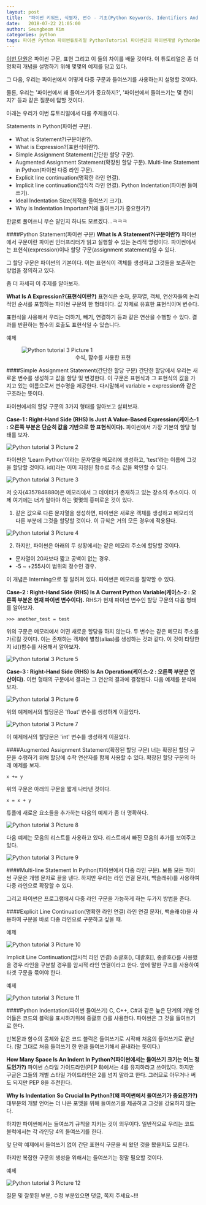 ```yaml
---
layout: post
title:  "파이썬 키워드, 식별자, 변수 - 기초(Python Keywords, Identifiers And Variables – Fundamentals)"
date:   2018-07-22 21:05:00
author: Seungbeom Kim
categories: python
tags: 파이썬 Python 파이썬튜토리얼 PythonTutorial 파이썬강의 파이썬개발 PythonDevelopment 파이썬이란
---
```


[이번 단원](http://www.techbeamers.com/understand-python-statement-indentation/)은 파이썬 구문, 표현 그리고 이 둘의 차이를 배울 것이다. 이 튜토리얼은 좀 더 명확히 개념을 설명하기 위해 몇몇의 예제를 담고 있다.

그 다음, 우리는 파이썬에서 어떻게 다중 구문과 들여쓰기를 사용하는지 설명할 것이다.

물론, 우리는 '파이썬에서 왜 들여쓰기가 중요하지?', '파이썬에서 들여쓰기는 몇 칸이지?' 등과 같은 질문에 답할 것이다.

아래는 우리가 이번 튜토리얼에서 다룰 주제들이다.

Statements in Python(파이썬 구문).
- What is Statement?(구문이란?).
- What is Expression?(표현식이란?).
- Simple Assignment Statement(간단한 할당 구문).
- Augmented Assignment Statement(확장된 할당 구문).
Multi-line Statement in Python(파이썬 다중 라인 구문).
- Explicit line continuation(명확한 라인 연결).
- Implicit line continuation(암식적 라인 연결).
Python Indentation(파이썬 들여쓰기).
- Ideal Indentation Size(최적을 들여쓰기 크기).
- Why is Indentation Important?(왜 들여쓰기가 중요한가?)

한글로 풀어쓰니 무슨 말인지 하나도 모르겠다...ㅋㅋㅋ

####Python Statement(파이썬 구문)
__What Is A Statement?(구문이란?)__
파이썬에서 구문이란 파이썬 인터프리터가 읽고 실행할 수 있는 논리적 명령이다. 파이썬에서는 표현식(expression)이나 할당 구문(assignment statement)일 수 있다.

그 할당 구문은 파이썬의 기본이다. 이는 표현식이 객체를 생성하고 그것들을 보존하는 방법을 정의하고 있다.

좀 더 자세히 이 주제를 알아보자.

__What Is A Expression?(표현식이란?)__
표현식은 숫자, 문자열, 객체, 연산자들의 논리적인 순서를 포함하는 파이썬 구문의 한 형태이다. 값 자체로 유효한 표현식이며 변수다.

표현식을 사용해서 우리는 더하기, 빼기, 연결하기 등과 같은 연산을 수행할 수 있다. 결과를 반환하는 함수의 호출도 표현식일 수 있습니다.

예제

<figure>
<img src="{{ site.baseurl }}/assets/develop_diary/python_tutorial_3_1.png" title="Python tutorial 3 Picture 1" class="post-image">
<figcaption style="text-align: center;">수식, 함수를 사용한 표현
</figcaption>
</figure>

####Simple Assignment Statement(간단한 할당 구문)
간단한 할당에서 우리는 새로운 변수를 생성하고 값을 할당 및 변경한다. 이 구문은 표현식과 그 표현식의 값을 가지고 있는 이름으로서 변수명을 제공한다. 다시말해서 variable = expression와 같은 구조라는 뜻이다.

파이썬에서의 할당 구문의 3가지 형태를 알아보고 살펴보자.

__Case-1 : Right-Hand Side (RHS) Is Just A Value-Based Expression(케이스-1 : 오른쪽 부분은 단순히 값을 기반으로 한 표현식이다).__
파이썬에서 가장 기본의 할당 형태를 보자.

<img src="{{ site.baseurl }}/assets/develop_diary/python_tutorial_3_2.png" title="Python tutorial 3 Picture 2" class="post-image">

파이썬은 'Learn Python'이라는 문자열을 메모리에 생성하고, 'test'라는 이름에 그것을 할당할 것이다. id()라는 이미 지정된 함수로 주소 값을 확인할 수 있다.

<img src="{{ site.baseurl }}/assets/develop_diary/python_tutorial_3_3.png" title="Python tutorial 3 Picture 3" class="post-image">

저 숫자(4357848880)은 메모리에서 그 데이터가 존재하고 있는 장소의 주소이다. 이제 여기에는 너가 알아야 하는 몇몇의 흥미로운 것이 있다.

1. 같은 값으로 다른 문자열을 생성하면, 파이썬은 새로운 객체를 생성하고 메모리의 다른 부분에 그것을 할당할 것이다. 이 규칙은 거의 모든 경우에 적용된다.

<img src="{{ site.baseurl }}/assets/develop_diary/python_tutorial_3_4.png" title="Python tutorial 3 Picture 4" class="post-image">

2. 하지만, 파이썬은 아래의 두 상황에서는 같은 메모리 주소에 할당할 것이다.
- 문자열이 20자보다 짧고 공백이 없는 경우.
- -5 ~ +255사이 범위의 정수인 경우.

이 개념은 Interning으로 잘 알려져 있다. 파이썬은 메모리를 절약할 수 있다.

__Case-2 : Right-Hand Side (RHS) Is A Current Python Variable(케이스-2 : 오른쪽 부분은 현재 파이썬 변수이다).__
RHS가 현재 파이썬 변수인 할당 구문의 다음 형태를 알아보자.

```
>>> another_test = test
```

위의 구문은 메모리에서 어떤 새로운 할당을 하지 않는다. 두 변수는 같은 메모리 주소를 가르킬 것이다. 이는 존재하는 객체에 별칭(alias)를 생성하는 것과 같다. 이 것이 타당한지 id()함수를 사용해서 알아보자.

<img src="{{ site.baseurl }}/assets/develop_diary/python_tutorial_3_5.png" title="Python tutorial 3 Picture 5" class="post-image">

__Case-3 : Right-Hand Side (RHS) Is An Operation(케이스-2 : 오른쪽 부분은 연산이다).__
이런 형태의 구문에서 결과는 그 연산의 결과에 결정된다. 다음 예제를 분석해 보자.

<img src="{{ site.baseurl }}/assets/develop_diary/python_tutorial_3_6.png" title="Python tutorial 3 Picture 6" class="post-image">

위의 예제에서의 할당문은 'float' 변수를 생성하게 이끌었다.

<img src="{{ site.baseurl }}/assets/develop_diary/python_tutorial_3_7.png" title="Python tutorial 3 Picture 7" class="post-image">

이 예제에서의 할당문은 'int' 변수를 생성하게 이끌었다.

####Augmented Assignment Statement(확장된 할당 구문)
너는 확장된 할당 구문을 수행하기 위해 할당에 수학 연산자를 함께 사용할 수 있다.
확장된 할당 구문의 아래 예제를 보자.

```
x += y
```

위의 구문은 아래의 구문을 짧게 나타낸 것이다.

```
x = x + y
```

튜플에 새로운 요소들을 추가하는 다음의 예제가 좀 더 명확하다.

<img src="{{ site.baseurl }}/assets/develop_diary/python_tutorial_3_8.png" title="Python tutorial 3 Picture 8" class="post-image">

다음 예제는 모음의 리스트를 사용하고 있다. 리스트에서 빠진 모음의 추가를 보여주고 있다.

<img src="{{ site.baseurl }}/assets/develop_diary/python_tutorial_3_9.png" title="Python tutorial 3 Picture 9" class="post-image">

####Multi-line Statement In Python(파이썬에서 다중 라인 구문).
보통 모든 파이썬 구문은 개행 문자로 끝을 낸다. 하지만 우리는 라인 연결 문자(\, 백슬래쉬)를 사용하여 다중 라인으로 확장할 수 있다.

그리고 파이썬은 프로그램에서 다중 라인 구문을 가능하게 하는 두가지 방법을 준다.

####Explicit Line Continuation(명확한 라인 연결)
라인 연결 문자(\, 백슬래쉬)을 사용하여 구문을 바로 다중 라인으로 구분하고 싶을 때.

예제

<img src="{{ site.baseurl }}/assets/develop_diary/python_tutorial_3_10.png" title="Python tutorial 3 Picture 10" class="post-image">

Implicit Line Continuation(암시적 라인 연결)
소괄호(), 대괄호[], 중괄호{}를 사용했을 경우 라인을 구분할 경우를 암시적 라인 연결이라고 한다. 앞에 말한 구조를 사용하여 타겟 구문을 묶어야 한다.

예제

<img src="{{ site.baseurl }}/assets/develop_diary/python_tutorial_3_11.png" title="Python tutorial 3 Picture 11" class="post-image">

####Python Indentation(파이썬 들여쓰기)
C, C++, C#과 같은 높은 단계의 개발 언어들은 코드의 블럭을 표시하기위해 중괄호 {}를 사용한다. 파이썬은 그 것을 들여쓰기로 한다.

반복문과 함수의 몸체와 같은 코드 블럭은 들여쓰기로 시작해 처음의 들여쓰기로 끝난다. (말 그대로 처음 들여쓰기 한 만큼 들여쓰기해서 끝내라는 뜻이다.)

__How Many Space Is An Indent In Python?(파이썬에서는 들여쓰기 크기는 어느 정도인가?)__
파이썬 스타일 가이드라인(PEP 8)에서는 4를 유지하라고 쓰여있다. 하지만 구글은 그들의 개별 스타일 가이드라인은 2를 넘지 말라고 한다. 그러므로 아무거나 써도 되지만 PEP 8을 추천한다.

__Why Is Indentation So Crucial In Python?(왜 파이썬에서 들여쓰기가 중요한가?)__
대부분의 개발 언어는 더 나은 포맷을 위해 들여쓰기를 제공하고 그것을 강요하지 않는다.

하지만 파이썬에서는 들여쓰기 규칙을 지키는 것이 의무이다. 일반적으로 우리는 코드 블럭에서는 각 라인당 4의 들여쓰기를 한다.

앞 단락 예제에서 들여쓰기 없이 간단 표현식 구문을 써 왔던 것을 봤을지도 모른다.

하지만 복잡한 구문의 생성을 위해서는 들여쓰기는 정말 필요할 것이다.

예제

<img src="{{ site.baseurl }}/assets/develop_diary/python_tutorial_3_12.png" title="Python tutorial 3 Picture 12" class="post-image">

질문 및 잘못된 부분, 수정 부분있으면 댓글, 쪽지 주세요~!!!
